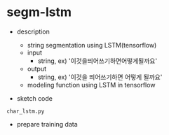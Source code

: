 segm-lstm
===

- description
  - string segmentation using LSTM(tensorflow)
  - input
    - string, ex) '이것을띄어쓰기하면어떻게될까요'
  - output
    - string, ex) '이것을 띄어쓰기하면 어떻게 될까요' 
  - modeling function using LSTM in tensorflow

- sketch code
```
char_lstm.py
```

- prepare training data

